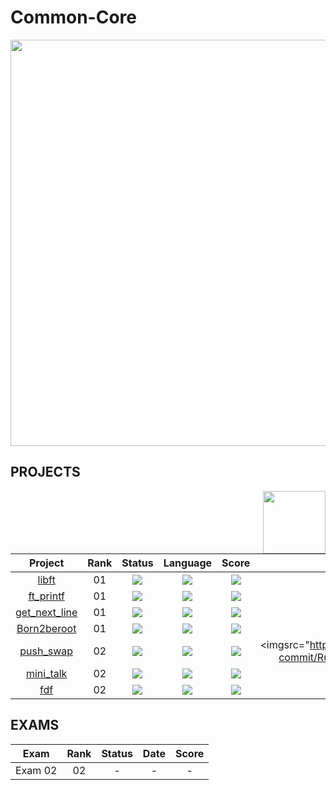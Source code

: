 # Common-Core
<div align="left">
  <img src="https://github.com/RuiPires999/Website-Images/blob/main/Common%20Core%20(1).png" width="650"/>
</div>


## PROJECTS
<img align="right" src="https://github.com/RuiPires999/Website-Images/blob/main/Opening%20dor.png" heigth="300" width="100"/>
<div align="left">

| Project | Rank | Status | Language | Score | Activity |   
| :---: | :---: | :---: | :---: | :---: | :---: |
| [libft](https://github.com/RuiPires999/Libft) | 01 | <img src="https://img.shields.io/badge/done-sucess" /> |<img src="https://img.shields.io/github/languages/top/RuiPires999/Libft" /> | <img src="https://img.shields.io/badge/125%20%2F%20125%20-sucess" /> | <img src="https://img.shields.io/github/last-commit/RuiPires999/Libft" /> |               
| [ft_printf](https://github.com/RuiPires999/ft_printf) | 01 | <img src="https://img.shields.io/badge/done-sucess" /> |<img src="https://img.shields.io/github/languages/top/RuiPires999/ft_printf" /> | <img src="https://img.shields.io/badge/100%20%2F%20125%20-sucess" /> | <img src="https://img.shields.io/github/last-commit/RuiPires999/ft_printf" /> |
| [get_next_line](https://github.com/RuiPires999/get_next_line) | 01 | <img src="https://img.shields.io/badge/done-sucess" /> |<img src="https://img.shields.io/github/languages/top/RuiPires999/get_next_line" /> | <img src="https://img.shields.io/badge/125%20%2F%20125%20-sucess" /> | <img src="https://img.shields.io/github/last-commit/RuiPires999/get_next_line" /> |
| [Born2beroot](https://img.shields.io/github/languages/count/RuiPires999/born2beroot) | 01 | <img src="https://img.shields.io/badge/done-sucess" /> |<img src="https://img.shields.io/github/languages/top/RuiPires999/born2beroot" /> | <img src="https://img.shields.io/badge/125%20%2F%20125%20-sucess" /> | <img src="https://img.shields.io/github/last-commit/RuiPires999/born2beroot" /> |
| [push_swap](https://github.com/RuiPires999/Push_swap) | 02 | <img src="https://img.shields.io/badge/done-sucess" /> |<img src="https://img.shields.io/github/languages/top/RuiPires999/Push_swap" /> | <img src="https://img.shields.io/badge/125%20%2F%20125%20-sucess" /> | <imgsrc="https://img.shields.io/github/last-commit/RuiPires999/Push_swap" /> |
| [mini_talk](https://github.com/RuiPires999/mini_talk) | 02 | <img src="https://img.shields.io/badge/done-sucess" /> |<img src="https://img.shields.io/github/languages/top/RuiPires999/mini_talk" /> | <img src="https://img.shields.io/badge/125%20%2F%20125%20-sucess" /> | <img src="https://img.shields.io/github/last-commit/RuiPires999/mini_talk" /> |
| [fdf](https://github.com/RuiPires999/fdf) | 02 | <img src="https://img.shields.io/badge/done-sucess" /> |<img src="https://img.shields.io/github/languages/top/RuiPires999/fdf" /> | <img src="https://img.shields.io/badge/125%20%2F%20125%20-sucess" /> | <img src="https://img.shields.io/github/last-commit/RuiPires999/fdf" /> |

</div>

## EXAMS
<div align="left">
  
  | Exam | Rank | Status | Date | Score |
  | :---: | :---: | :---: | :---: | :---: |
  | Exam 02 | 02 | - | - | - | - |
  
</div>
